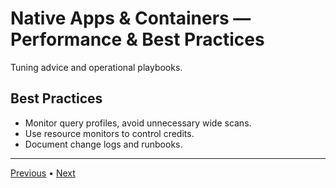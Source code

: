 # Native Apps & Containers — Performance & Best Practices

Tuning advice and operational playbooks.

## Best Practices

- Monitor query profiles, avoid unnecessary wide scans.
- Use resource monitors to control credits.
- Document change logs and runbooks.


---

[Previous](./6-ci-cd-and-deployment.md) • [Next](./8-resources.md)
